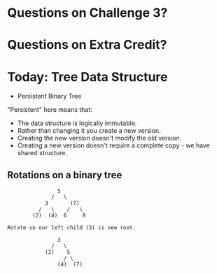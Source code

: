 
# Questions on Challenge 3?


# Questions on Extra Credit?


# Today: Tree Data Structure

 - Persistent Binary Tree

"Persistent" here means that:

 - The data structure is logically immutable.
 - Rather than changing it you create a new
   version.
 - Creating the new version doesn't modify
   the old version.
 - Creating a new version doesn't require a
   complete copy - we have shared structure.
   
## Rotations on a binary tree 
 
```
                5
              /   \
            3       (7)
          /   \    /   \
        (2)  (4)  6     8
     
Rotate so our left child (3) is new root.
        
                3 
              /   \
            (2)    5
                  / \
                (4)  (7)
```








